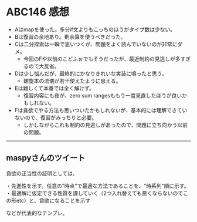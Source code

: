# ABC146 感想

- Aはmapを使った。多分if文よりもこっちのほうがタイプ数は少ない。
- Bは復習の余地あり。剰余算を使うべきだった。
- Cは二分探索は一瞬で思いつくが、問題をよく読んでいないのが非常にダメ。
  - 今回のFや以前のこどふぉでもそうだったが、最近制約の見逃しが多すぎるので大反省。
- Dは少し悩んだが、最終的にかなりきれいな実装に鳴ったと思う。
  - 螺旋本の流儀が若干使えたように思える。
- Eは難しくて本番では全く解けず。
  - 復習内容にも夜が、zero sum rangesももう一度見直したほうが良いかもしれない。
- Fは貪欲でやる方法も思いついたかもしれないが、基本的には理解できていないので、復習がみっちりと必要。
  - しかしながらこれも制約の見逃しがあったので、問題に立ち向かう以前の問題。

---

## maspyさんのツイート

貪欲の正当性の証明としては、

・先進性を示す。任意の"時点"で最適な方法であることを、"時系列"順に示す。
・最適解に仮定できる性質を課していく（2つ入れ替えても悪くならないのでこの形etc）と、貪欲になることを示す

などが代表的なテンプレ。

